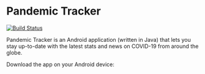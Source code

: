 # Pandemic Tracker
[![Build Status](https://travis-ci.com/suudupa/Pandemic-Tracker.svg?branch=dev)](https://travis-ci.com/suudupa/Pandemic-Tracker)

Pandemic Tracker is an Android application (written in Java) that lets you stay up-to-date with the latest stats and news on COVID-19 from around the globe.

Download the app on your Android device: 
